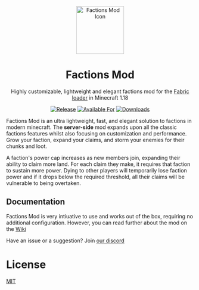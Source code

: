 <div align="center">

<img alt="Factions Mod Icon" src="src/main/resources/assets/factions/icon.png" width="128">

# Factions Mod

Highly customizable, lightweight and elegant factions mod for the [Fabric loader][fabric] in Minecraft 1.18

[![Release](https://img.shields.io/github/v/release/ickerio/factions?style=for-the-badge&include_prereleases&sort=semver)][github:releases]
[![Available For](https://img.shields.io/badge/dynamic/json?label=Available%20For&style=for-the-badge&color=e64626&query=gameVersion&url=https://api.blueish.dev/api/curseforge/497362)][curseforge]
 [![Downloads](https://img.shields.io/badge/dynamic/json?label=Downloads&style=for-the-badge&color=e64626&query=downloads&url=https://api.blueish.dev/api/curseforge/497362)][curseforge:releases]

</div>

Factions Mod is an ultra lightweight, fast, and elegant solution to factions in modern minecraft. The **server-side** mod expands upon all the classic factions features whilst also focusing on customization and performance. Grow your faction, expand your claims, and storm your enemies for their chunks and loot.

A faction's power cap increases as new members join, expanding their ability to claim more land. For each claim they make, it requires that faction to sustain more power. Dying to other players will temporarily lose faction power and if it drops below the required threshold, all their claims will be vulnerable to being overtaken. 

## Documentation

Factions Mod is very intiuative to use and works out of the box, requiring no additional configuration. However, you can read further about the mod on the [Wiki](https://github.com/ickerio/factions/wiki)

Have an issue or a suggestion? Join [our discord][discord]

# License
[MIT](LICENSE)

[fabric]: https://fabricmc.net/
[curseforge]: https://www.curseforge.com/minecraft/mc-mods/factions-fabric
[curseforge:releases]: https://www.curseforge.com/minecraft/mc-mods/factions-fabric/files
[github:releases]: https://github.com/ickerio/factions/releases
[discord]: https://discord.gg/tHPFegeAY8
